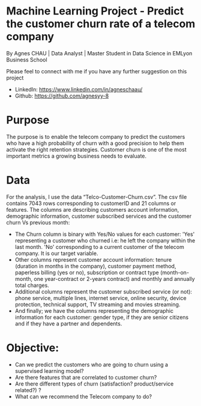 # Machine Learning Project - Predict the customer churn rate of a telecom company
By Agnes CHAU | Data Analyst | Master Student in Data Science in EMLyon Business School

Please feel to connect with me if you have any further suggestion on this project
- LinkedIn: https://www.linkedin.com/in/agneschaau/
- Github: https://github.com/agnesyy-8


# Purpose
The purpose is to enable the telecom company to predict the customers who have a high probability of churn with a good precision to help them activate the right retention strategies. Customer churn is one of the most important metrics a growing business needs to evaluate.

# Data
For the analysis, I use the data “Telco-Customer-Churn.csv”.
The csv file contains 7043 rows corresponding to customerID and 21 columns or features. The columns are describing customers account information, demographic information, customer subscribed services and the customer churn Vs previous month:
- The Churn column is binary with Yes/No values for each customer: 'Yes' representing a customer who churned i.e: he left the company within the last month. 'No' corresponding to a current customer of the telecom company. It is our target variable.
- Other columns represent customer account information: tenure (duration in months in the company), customer payment method, paperless billing (yes or no), subscription or contract type (month-on-month, one year-contract or 2-years contract) and monthly and annually total charges.
- Additional columns represent the customer subscribed service (or not): phone service, multiple lines, internet service, online security, device protection, technical support, TV streaming and movies streaming.
- And finally; we have the columns representing the demographic information for each customer: gender type, if they are senior citizens and if they have a partner and dependents.

# Objective:
- Can we predict the customers who are going to churn using a supervised learning model?
- Are there features that are correlated to customer churn?
- Are there different types of churn (satisfaction? product/service related?) ?
- What can we recommend the Telecom company to do?
